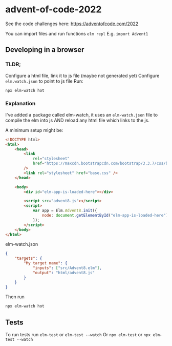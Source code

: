 # advent-of-code-2022

See the code challenges here: https://adventofcode.com/2022

You can import files and run functions `elm repl`
E.g. `import Advent1`

## Developing in a browser

### TLDR;

Configure a html file, link it to js file (maybe not generated yet)
Configure `elm.watch.json` to point to js file
Run:

```bash
npx elm-watch hot
```

### Explanation

I've added a package called elm-watch, it uses an `elm-watch.json` file to compile the elm into js AND reload any html file which links to the js.

A minimum setup might be:

```html
<!DOCTYPE html>
<html>
    <head>
        <link
            rel="stylesheet"
            href="https://maxcdn.bootstrapcdn.com/bootstrap/3.3.7/css/bootstrap.min.css"
        />
        <link rel="stylesheet" href="base.css" />
    </head>

    <body>
        <div id="elm-app-is-loaded-here"></div>

        <script src="advent8.js"></script>
        <script>
            var app = Elm.Advent8.init({
                node: document.getElementById("elm-app-is-loaded-here"),
            });
        </script>
    </body>
</html>
```

elm-watch.json

```json
{
    "targets": {
        "My target name": {
            "inputs": ["src/Advent8.elm"],
            "output": "html/advent8.js"
        }
    }
}
```

Then run

```bash
npx elm-watch hot
```

## Tests

To run tests run `elm-test` or `elm-test --watch`
Or `npx elm-test` or `npx elm-test --watch`
